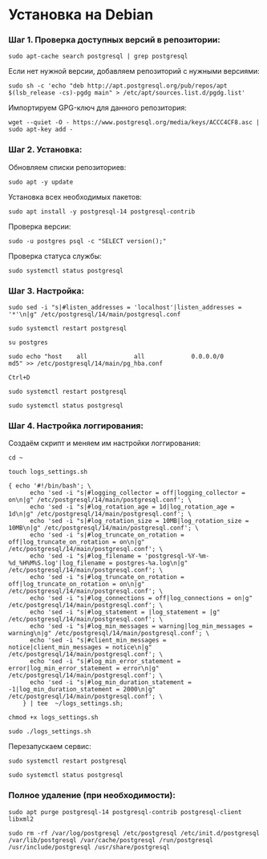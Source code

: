 # Установка на Debian

### Шаг 1. Проверка доступных версий в репозитории:

``sudo apt-cache search postgresql | grep postgresql``

Если нет нужной версии, добавляем репозиторий с нужными версиями:

```
sudo sh -c 'echo "deb http://apt.postgresql.org/pub/repos/apt $(lsb_release -cs)-pgdg main" > /etc/apt/sources.list.d/pgdg.list'
```

Импортируем GPG-ключ для данного репозитория:

```
wget --quiet -O - https://www.postgresql.org/media/keys/ACCC4CF8.asc | sudo apt-key add -
```

### Шаг 2. Установка:

Обновляем списки репозиториев:

``sudo apt -y update``

Установка всех необходимых пакетов:

``sudo apt install -y postgresql-14 postgresql-contrib``

Проверка версии:

``sudo -u postgres psql -c "SELECT version();"``

Проверка статуса службы:

``sudo systemctl status postgresql``

### Шаг 3. Настройка:

```
sudo sed -i "s|#listen_addresses = 'localhost'|listen_addresses = '*'\n|g" /etc/postgresql/14/main/postgresql.conf
```

``sudo systemctl restart postgresql``

``su postgres``

```
sudo echo "host    all             all             0.0.0.0/0                  md5" >> /etc/postgresql/14/main/pg_hba.conf
```

``Ctrl+D``

``sudo systemctl restart postgresql``

``sudo systemctl status postgresql``

### Шаг 4. Настройка логгирования:

Создаём скрипт и меняем им настройки логгирования:

``cd ~``

``touch logs_settings.sh``

```
{ echo '#!/bin/bash'; \
      echo 'sed -i "s|#logging_collector = off|logging_collector = on\n|g" /etc/postgresql/14/main/postgresql.conf'; \
      echo 'sed -i "s|#log_rotation_age = 1d|log_rotation_age = 1d\n|g" /etc/postgresql/14/main/postgresql.conf'; \
      echo 'sed -i "s|#log_rotation_size = 10MB|log_rotation_size = 10MB\n|g" /etc/postgresql/14/main/postgresql.conf'; \
      echo 'sed -i "s|#log_truncate_on_rotation = off|log_truncate_on_rotation = on\n|g" /etc/postgresql/14/main/postgresql.conf'; \
      echo 'sed -i "s|#log_filename = 'postgresql-%Y-%m-%d_%H%M%S.log'|log_filename = postgres-%a.log\n|g" /etc/postgresql/14/main/postgresql.conf'; \
      echo 'sed -i "s|#log_truncate_on_rotation = off|log_truncate_on_rotation = on\n|g" /etc/postgresql/14/main/postgresql.conf'; \
      echo 'sed -i "s|#log_connections = off|log_connections = on|g" /etc/postgresql/14/main/postgresql.conf'; \
      echo 'sed -i "s|#log_statement = |log_statement = |g" /etc/postgresql/14/main/postgresql.conf'; \
      echo 'sed -i "s|#log_min_messages = warning|log_min_messages = warning\n|g" /etc/postgresql/14/main/postgresql.conf'; \
      echo 'sed -i "s|#client_min_messages = notice|client_min_messages = notice\n|g" /etc/postgresql/14/main/postgresql.conf'; \
      echo 'sed -i "s|#log_min_error_statement = error|log_min_error_statement = error\n|g" /etc/postgresql/14/main/postgresql.conf'; \
      echo 'sed -i "s|#log_min_duration_statement = -1|log_min_duration_statement = 2000\n|g" /etc/postgresql/14/main/postgresql.conf'; \
    } | tee  ~/logs_settings.sh;
```

``chmod +x logs_settings.sh``

``sudo ./logs_settings.sh``

Перезапускаем сервис:

``sudo systemctl restart postgresql``

``sudo systemctl status postgresql``

### Полное удаление (при необходимости):

```
sudo apt purge postgresql-14 postgresql-contrib postgresql-client libxml2
```

```
sudo rm -rf /var/log/postgresql /etc/postgresql /etc/init.d/postgresql /var/lib/postgresql /var/cache/postgresql /run/postgresql /usr/include/postgresql /usr/share/postgresql
```
